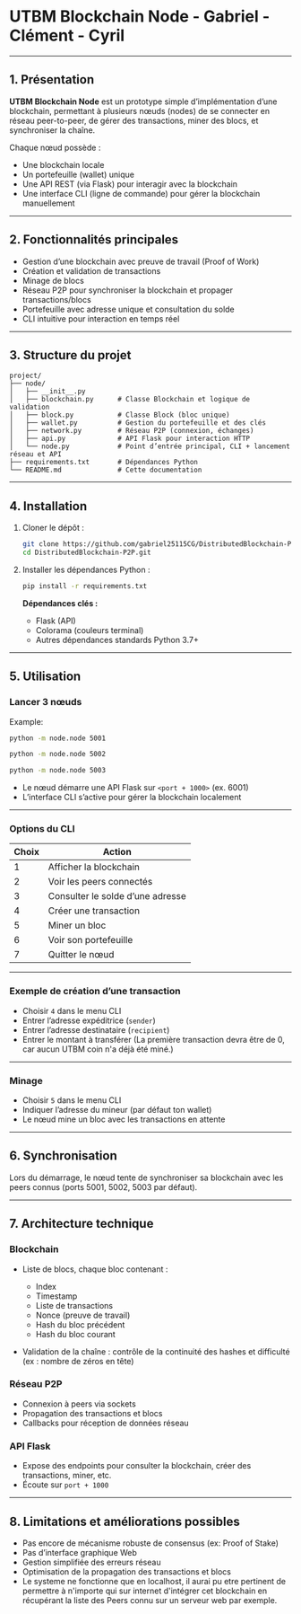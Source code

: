 # UTBM Blockchain Node - Gabriel - Clément - Cyril

---

## 1. Présentation

**UTBM Blockchain Node** est un prototype simple d’implémentation d’une blockchain, permettant à plusieurs nœuds (nodes) de se connecter en réseau peer-to-peer, de gérer des transactions, miner des blocs, et synchroniser la chaîne.

Chaque nœud possède :
- Une blockchain locale
- Un portefeuille (wallet) unique
- Une API REST (via Flask) pour interagir avec la blockchain
- Une interface CLI (ligne de commande) pour gérer la blockchain manuellement

---

## 2. Fonctionnalités principales

- Gestion d’une blockchain avec preuve de travail (Proof of Work)
- Création et validation de transactions
- Minage de blocs
- Réseau P2P pour synchroniser la blockchain et propager transactions/blocs
- Portefeuille avec adresse unique et consultation du solde
- CLI intuitive pour interaction en temps réel

---

## 3. Structure du projet

```
project/
├── node/
│   ├── __init__.py
│   ├── blockchain.py      # Classe Blockchain et logique de validation
│   ├── block.py           # Classe Block (bloc unique)
│   ├── wallet.py          # Gestion du portefeuille et des clés
│   ├── network.py         # Réseau P2P (connexion, échanges)
│   ├── api.py             # API Flask pour interaction HTTP
│   └── node.py            # Point d’entrée principal, CLI + lancement réseau et API
├── requirements.txt       # Dépendances Python
└── README.md              # Cette documentation
```

---

## 4. Installation

1. Cloner le dépôt :
   ```bash
   git clone https://github.com/gabriel25115CG/DistributedBlockchain-P2P.git
   cd DistributedBlockchain-P2P.git
   ```

2. Installer les dépendances Python :
   ```bash
   pip install -r requirements.txt
   ```

   **Dépendances clés :**
   - Flask (API)
   - Colorama (couleurs terminal)
   - Autres dépendances standards Python 3.7+

---

## 5. Utilisation

### Lancer 3 nœuds

Example:
```bash
python -m node.node 5001
```
```bash
python -m node.node 5002
```
```bash
python -m node.node 5003
```



- Le nœud démarre une API Flask sur `<port + 1000>` (ex. 6001)
- L’interface CLI s’active pour gérer la blockchain localement

---

### Options du CLI

| Choix | Action                                  |
|-------|----------------------------------------|
| 1     | Afficher la blockchain                  |
| 2     | Voir les peers connectés                |
| 3     | Consulter le solde d’une adresse        |
| 4     | Créer une transaction                   |
| 5     | Miner un bloc                           |
| 6     | Voir son portefeuille                   |
| 7     | Quitter le nœud                        |

---

### Exemple de création d’une transaction

- Choisir `4` dans le menu CLI
- Entrer l’adresse expéditrice (`sender`)
- Entrer l’adresse destinataire (`recipient`)
- Entrer le montant à transférer (La première transaction devra être de 0, car aucun UTBM coin n'a déjà été miné.)

---

### Minage

- Choisir `5` dans le menu CLI
- Indiquer l’adresse du mineur (par défaut ton wallet)
- Le nœud mine un bloc avec les transactions en attente

---

## 6. Synchronisation

Lors du démarrage, le nœud tente de synchroniser sa blockchain avec les peers connus (ports 5001, 5002, 5003 par défaut).

---

## 7. Architecture technique

### Blockchain

- Liste de blocs, chaque bloc contenant :
  - Index
  - Timestamp
  - Liste de transactions
  - Nonce (preuve de travail)
  - Hash du bloc précédent
  - Hash du bloc courant

- Validation de la chaîne : contrôle de la continuité des hashes et difficulté (ex : nombre de zéros en tête)

### Réseau P2P

- Connexion à peers via sockets
- Propagation des transactions et blocs
- Callbacks pour réception de données réseau

### API Flask

- Expose des endpoints pour consulter la blockchain, créer des transactions, miner, etc.
- Écoute sur `port + 1000`

---


## 8. Limitations et améliorations possibles

- Pas encore de mécanisme robuste de consensus (ex: Proof of Stake)
- Pas d’interface graphique Web
- Gestion simplifiée des erreurs réseau
- Optimisation de la propagation des transactions et blocs
- Le systeme ne fonctionne que en localhost, il aurai pu etre pertinent de permettre à n'importe qui sur internet d'intégrer cet blockchain en
  récupérant la liste des Peers connu sur un serveur web par exemple. 



